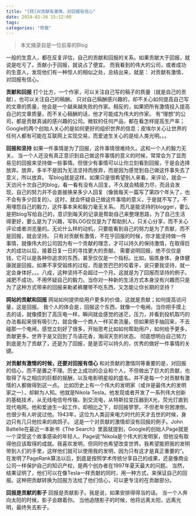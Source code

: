 ```yaml
---
title: "[转]对贡献有激情，对回报有信心"
date: 2024-02-26 15:12:08
tags:
categories: "转载"
---
```


> 本文摘录自是一位前辈的Blog

一般的生意人，都在反复评估，自己的贡献和回报的关系。如果贡献大于回报，就说是吃亏了。贡献小于回报，就说占了便宜。
而我看到的伟大的公司，或者成功的生意人，发现他们有一种惊人的相似之处，总结出来，就是：
对贡献有激情，对回报有信心。

**贡献和回报**
打个比方，一个作家，可以关注自己写的稿子的质量（就是自己的贡献），也可以关注自己的稿酬。
只对自己稿酬感兴趣的，却不关心如何提高自己写的文章的质量，他会是一个越来越失败的作家。相反的，如果把所有激情投入提高自己的文章质量，而不关心稿酬的话，他才可能成为伟大的作家。
有“理想”的公司，都是贡献真诚的感兴趣的公司。微软的任何产品，都在看怎样提高生产率；Google的两个创始人关心的是如何更好的组织世界的信息；皮埃尔关心让世界的任何人都有可能在互联网上实现交易，而爱迪生关心的是给人类光明。。。

**回报和坚持**
如果一件事情是为了回报，这件事情很难持久。这和一个人的毅力无关。
当一个人还没有真正意识到自己做这件事情的意义的时候，常常会为了显而易见的回报来坚持做一些事情。但很少有事情可以让你立刻看到回报，于是会选择放弃。放弃，多半不是因为无法坚持而放弃，而是因为感觉到自己做这件事失去了意义，所以放弃。
写blog就是这样。如果只是很希望别人来看，来评论，就会一天访问十次自己的blog，看一看有没有人回复。不久就会精疲力尽，而且会发现，自己的努力并不会直接换来多少人回复（像我每天一篇写了第四个年头了，也不会有多少回复的）。这时，就会怀疑自己做这件事情的意义，于是就不写了。不用埋怨自己的毅力，这件事本来和毅力毫无关系。
而凡是能坚持的blogger，要么是把blog写给自己的，意识到每天的记录是帮助自己来整理思路，为了自己生活得更好，要么是为了兴趣，写BLOG仅仅是为了帮助别人，只关心分享，而不关心评论或者浏览量的。无论什么样的动机，只要能看到自己的努力是为了贡献，而不是回报，就会坚持。
只有对贡献有激情，不在乎回报的时候，你才能坚持做一件事情，就像伟大的公司因为有一个贡献的理念，才可以持久的保持激情，在取得巨大的成功以后，接着日复一日的寻找更大的贡献。
需要说明回报，绝不仅仅是钱，它可以是各种你追求的东西，甚至仅仅是一个指标。比如，锻炼身体，身体健康就是回报。如果不享受锻炼的过程，而是苦巴巴的咬着牙，说只要我坚持，就一定会身体好。。。八成，这种坚持不会超过一个月。这就是为了回报而坚持的例子。减肥不成功，不用怀疑自己的毅力。当你对一种新的生活方式本身没有兴趣而只是为了这种方式带来的回报来勒紧裤腰带不吃东西，又怎能让你长期的坚持？

**网站的贡献和回报**
网站如何提供给用户更多的价值，这就是贡献；如何提高访问量，这是回报。
我个人的体会是，回报这个东西，就像一个电闸。当你把手摸上去的话，就像摸到了高压电一样，瞬间就会感觉的迷茫，压力，并看到投机取巧的办法看起来很有吸引力，就会像一个商人一样买卖流量。但如果把手抽回来，不去碰那一个电闸，感觉立刻好了很多，开始思考比如如何帮助用户，如何给予更多，贡献更多。世界于是又回到了鸟语花香，海阔天空的状态。
彻底想明白自己努力到底是为了贡献了，还是为了回报，是是否可以持久的，优秀的做好一件事情的关键。

**对贡献有激情的时候，还要对回报有信心**
和对贡献的激情同等重要的是，对回报的信心，而不是置之不理。历史上成功的企业和个人，不但做出了巨大的贡献，也取得了与之相应的巨额的报酬，以及电影明星般的盛名。并不是每一个对贡献有激情的人都做得到这一点。
比如历史上有一个伟大的发明家（或许是最伟大的发明家之一），却鲜为人知。他就是Nikola Tesla。他发现或者开发了一系列伟大创新的基础技术，从无线电信号传输，到交流电，从特斯拉变压器到X光，荧光灯直到现代电网。他和爱迪生一起工作，却相比之下，却回报寥寥。不但老年穷困潦倒，也很少有人听说过他。1943年，这位为人类迎来电力时代的天才去世的时候，身边只有几只他捡来的病鸽子。
这是一个对贡献的激情却没有回报的例子。John Battelle在最近一本新书《The Search》里面就提到，Google的创始人Page就是一个深受这个故事感染的年轻人。Page说“Nikola是个伟大的发明家，但他没有取得他应该取得的成就。我喜欢发明，但同时也希望改变世界。我希望能把我的发明带到人们的手里，这样他们就可以使用我的发明，因为只有这才是真正重要的”。在发明了PageRank算法以后，到底是按照学术传统分享自己的成果，还是像商业公司一样保护自己的知识产权，是两个创办者在1997年夏天最大的问题。
当然，结果证明了，他们可以在像Tesla一样贡献的同时，用一种方式，来保证自己的回报。这种把贡献转换为回报方法给了他们信心，可以更专注的在贡献部分。

**回报是贡献的影子**
回报是贡献影子。我是说，如果安排得得当的话。
当一个人奔向太阳的时候，影子会跟着你。
当他追随影子的时候，他将远离太阳，远离光明，最终失去影子。
